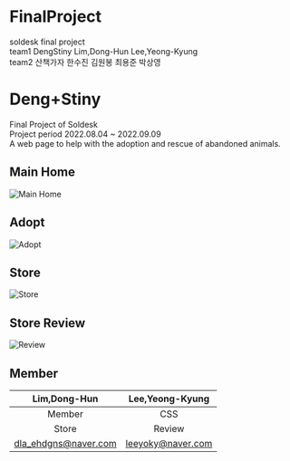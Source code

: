 # FinalProject
soldesk final project <br>
team1 DengStiny Lim,Dong-Hun Lee,Yeong-Kyung  <br>
team2 산책가자 한수진 김원봉 최용준 박상영 


# Deng+Stiny

Final Project of Soldesk <br>
Project period 2022.08.04 ~ 2022.09.09 <br>
A web page to help with the adoption and rescue of abandoned animals. <br>

## Main Home
![Main Home](https://user-images.githubusercontent.com/107028682/191168790-1dd734b4-da3b-4fae-9a72-da24a6d79b51.png)

## Adopt
![Adopt](https://user-images.githubusercontent.com/107028682/191170697-cbed4e56-88d6-4779-b6d2-826b70d2ac47.png)

## Store
![Store](https://user-images.githubusercontent.com/107028682/191169491-e6591a09-f241-452e-ab89-7acd196af797.png)

## Store Review
![Review](https://user-images.githubusercontent.com/107028682/191169496-bfb06c19-ee3e-4d8b-bae4-fa5e6b784b72.png)

## Member

|Lim,Dong-Hun|Lee,Yeong-Kyung|
|:------:|:------:|
|Member|CSS|
|Store|Review|
|dla_ehdgns@naver.com|leeyoky@naver.com|
